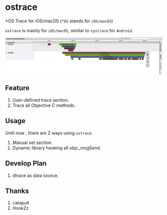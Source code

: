 # ostrace
*OS Trace for iOS/macOS (`*OS` stands for `iOS/macOS`)

`ostrace` is mainly for `iOS/macOS`, similar to `systrace` for `Android`.

![sample](sample.png)

## Feature

1. User-defined trace section.
2. Trace all Objective C methods.

## Usage

Until now , there are 2 ways using `ostrace`.

1. Manual set section.
2. Dynamic library hooking all objc_msgSend.



## Develop Plan

1. dtrace as data source.

## Thanks

1. catapult
2. HookZz